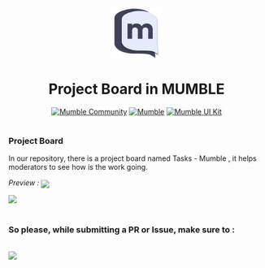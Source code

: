 #

<div align="center">

  <img src="./frontend/public/android-chrome-512x512.png" width="20%">
  <h1 align="center">
    Project Board in MUMBLE
  </h1>

  <a href="https://discord.gg/TxgpyK8pzf">![Mumble Community](https://img.shields.io/discord/825371211399692308?label=Mumble%20Community&style=for-the-badge&logo=Discord)</a>
  <a href="https://www.mumble.dev">![Mumble](https://img.shields.io/badge/Mumble-Live%20Demo-9cf?style=for-the-badge)</a>
  <a href="http://mumble-lp.s3-website-us-west-2.amazonaws.com/">![Mumble UI Kit](https://img.shields.io/badge/Mumble-UI%20Kit-orange?style=for-the-badge)</a>

</div>

#

### Project Board 

In our repository, there is a project board named Tasks - Mumble , it helps moderators to see how is the work going.
<br/>

*Preview :*
<img align="center" src="./images/projects-icon-feature.PNG"/>

<img src="./images/project-board-feature.gif">

#

### So please, while submitting a PR or Issue, make sure to :

<br/>

<img src="./images/activate-project-feature.gif">

